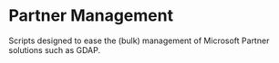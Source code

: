 # Partner Management

Scripts designed to ease the (bulk) management of Microsoft Partner solutions such as GDAP.
